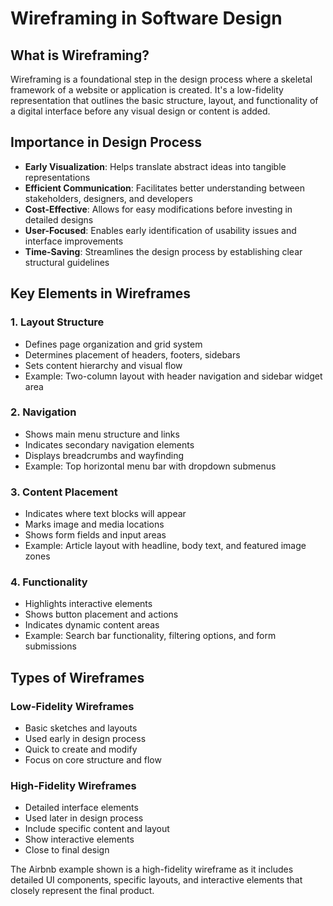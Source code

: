# Wireframing in Software Design

## What is Wireframing?
Wireframing is a foundational step in the design process where a skeletal framework of a website or application is created. It's a low-fidelity representation that outlines the basic structure, layout, and functionality of a digital interface before any visual design or content is added.

## Importance in Design Process
- **Early Visualization**: Helps translate abstract ideas into tangible representations
- **Efficient Communication**: Facilitates better understanding between stakeholders, designers, and developers
- **Cost-Effective**: Allows for easy modifications before investing in detailed designs
- **User-Focused**: Enables early identification of usability issues and interface improvements
- **Time-Saving**: Streamlines the design process by establishing clear structural guidelines

## Key Elements in Wireframes

### 1. Layout Structure
- Defines page organization and grid system
- Determines placement of headers, footers, sidebars
- Sets content hierarchy and visual flow
- Example: Two-column layout with header navigation and sidebar widget area

### 2. Navigation
- Shows main menu structure and links
- Indicates secondary navigation elements
- Displays breadcrumbs and wayfinding
- Example: Top horizontal menu bar with dropdown submenus

### 3. Content Placement 
- Indicates where text blocks will appear
- Marks image and media locations
- Shows form fields and input areas
- Example: Article layout with headline, body text, and featured image zones

### 4. Functionality
- Highlights interactive elements
- Shows button placement and actions
- Indicates dynamic content areas
- Example: Search bar functionality, filtering options, and form submissions

## Types of Wireframes

### Low-Fidelity Wireframes
- Basic sketches and layouts
- Used early in design process
- Quick to create and modify
- Focus on core structure and flow

### High-Fidelity Wireframes
- Detailed interface elements
- Used later in design process
- Include specific content and layout
- Show interactive elements
- Close to final design

The Airbnb example shown is a high-fidelity wireframe as it includes detailed UI components, specific layouts, and interactive elements that closely represent the final product.

